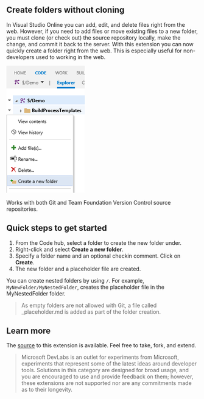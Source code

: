## Create folders without cloning ##

In Visual Studio Online you can add, edit, and delete files right from the web. However, if you need to add files or move existing files to a new folder, you must clone (or check out) the source repository locally, make the change, and commit it back to the server. With this extension you can now quickly create a folder right from the web. This is especially useful for non-developers used to working in the web.

![Create a new folder](images/image1.png)

Works with both Git and Team Foundation Version Control source repositories.

## Quick steps to get started ##

1. From the Code hub, select a folder to create the new folder under.
1. Right-click and select **Create a new folder**.
1. Specify a folder name and an optional checkin comment. Click on **Create**.
1. The new folder and a placeholder file are created.

You can create nested folders by using `/`. For example, `MyNewFolder/MyNestedFolder`, creates the placeholder file in the MyNestedFolder folder.

> As empty folders are not allowed with Git, a file called _placeholder.md is added as part of the folder creation. 

## Learn more ##

The [source](https://github.com/ALM-Rangers/VSO-Extension-FolderManagement) to this extension is available. Feel free to take, fork, and extend.

> Microsoft DevLabs is an outlet for experiments from Microsoft, experiments that represent some of the latest ideas around developer tools. Solutions in this category are designed for broad usage, and you are encouraged to use and provide feedback on them; however, these extensions are not supported nor are any commitments made as to their longevity.